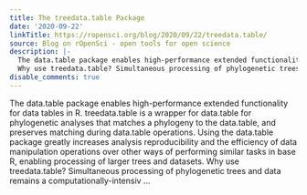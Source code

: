```yaml
---
title: The treedata.table Package
date: '2020-09-22'
linkTitle: https://ropensci.org/blog/2020/09/22/treedata.table/
source: Blog on rOpenSci - open tools for open science
description: |-
  The data.table package enables high-performance extended functionality for data tables in R. treedata.table is a wrapper for data.table for phylogenetic analyses that matches a phylogeny to the data.table, and preserves matching during data.table operations. Using the data.table package greatly increases analysis reproducibility and the efficiency of data manipulation operations over other ways of performing similar tasks in base R, enabling processing of larger trees and datasets.
  Why use treedata.table? Simultaneous processing of phylogenetic trees and data remains a computationally-intensiv ...
disable_comments: true
---
```

The data.table package enables high-performance extended functionality for data tables in R. treedata.table is a wrapper for data.table for phylogenetic analyses that matches a phylogeny to the data.table, and preserves matching during data.table operations. Using the data.table package greatly increases analysis reproducibility and the efficiency of data manipulation operations over other ways of performing similar tasks in base R, enabling processing of larger trees and datasets.
Why use treedata.table? Simultaneous processing of phylogenetic trees and data remains a computationally-intensiv ...